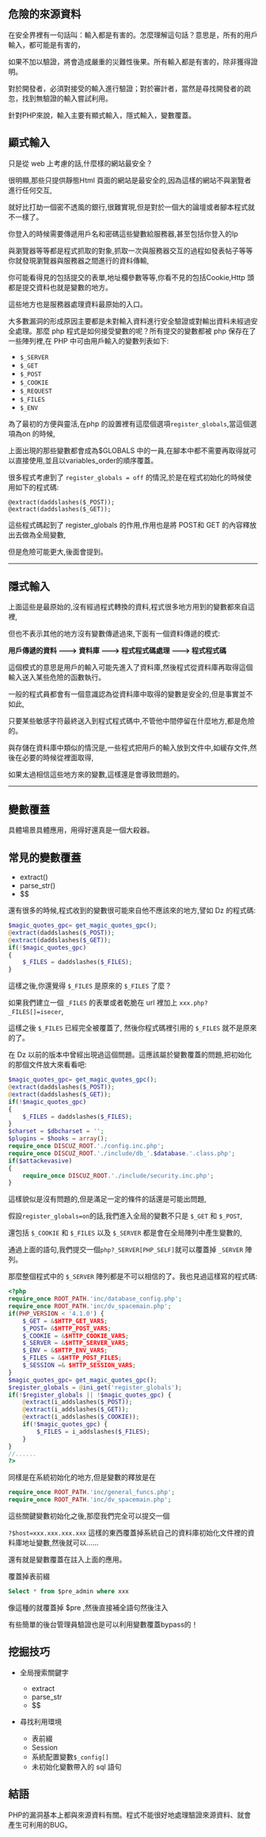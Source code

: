 ## **危險的來源資料**
在安全界裡有一句話叫：輸入都是有害的。怎麼理解這句話？意思是，所有的用戶輸入，都可能是有害的，
<p>
如果不加以驗證，將會造成嚴重的災難性後果。所有輸入都是有害的，除非獲得證明。
<p>
對於開發者，必須對接受的輸入進行驗證；對於審計者，當然是尋找開發者的疏忽，找到無驗證的輸入嘗試利用。
<p>
針對PHP來說，輸入主要有顯式輸入，隱式輸入，變數覆蓋。

## **顯式輸入**
只是從 web 上考慮的話,什麼樣的網站最安全？
<p>
很明顯,那些只提供靜態Html 頁面的網站是最安全的,因為這樣的網站不與瀏覽者進行任何交互,
<p>
就好比打劫一個密不透風的銀行,很難實現,但是對於一個大的論壇或者腳本程式就不一樣了。
<p>
你登入的時候需要傳遞用戶名和密碼這些變數給服務器,甚至包括你登入的Ip 
<p>
與瀏覽器等等都是程式抓取的對象,抓取一次與服務器交互的過程如發表帖子等等你就發現瀏覽器與服務器之間進行的資料傳輸,
<p>
你可能看得見的包括提交的表單,地址欄參數等等,你看不見的包括Cookie,Http 頭都是提交資料也就是變數的地方。
<p>
這些地方也是服務器處理資料最原始的入口。
<p>
大多數漏洞的形成原因主要都是未對輸入資料進行安全驗證或對輸出資料未經過安全處理。那麼 php 程式是如何接受變數的呢？所有提交的變數都被 php 保存在了一些陣列裡,在 PHP 中可由用戶輸入的變數列表如下:

- ```$_SERVER```
- ```$_GET```
- ```$_POST```
- ```$_COOKIE```
- ```$_REQUEST```
- ```$_FILES```
- ```$_ENV```

為了最初的方便與靈活,在php 的設置裡有這麼個選項```register_globals```,當這個選項為on 的時候,
<p>
上面出現的那些變數都會成為$GLOBALS 中的一員,在腳本中都不需要再取得就可以直接使用,並且以variables_order的順序覆蓋。
<p>

很多程式考慮到了 ```register_globals = off``` 的情況,於是在程式初始化的時候使用如下的程式碼:

```
@extract(daddslashes($_POST));
@extract(daddslashes($_GET));
```

這些程式碼起到了 register_globals 的作用,作用也是將 POST和 GET 的內容釋放出去做為全局變數,
<p>
但是危險可能更大,後面會提到。


---

## **隱式輸入**
上面這些是最原始的,沒有經過程式轉換的資料,程式很多地方用到的變數都來自這裡,
<p>
但也不表示其他的地方沒有變數傳遞過來,下面有一個資料傳遞的模式:
<p>
	
**用戶傳遞的資料 ---> 資料庫 ---> 程式程式碼處理 ---> 程式程式碼**
<p>
這個模式的意思是用戶的輸入可能先進入了資料庫,然後程式從資料庫再取得這個輸入送入某些危險的函數執行。
<p>
一般的程式員都會有一個意識認為從資料庫中取得的變數是安全的,但是事實並不如此,
<p>
只要某些敏感字符最終送入到程式程式碼中,不管他中間停留在什麼地方,都是危險的。
<p>
與存儲在資料庫中類似的情況是,一些程式把用戶的輸入放到文件中,如緩存文件,然後在必要的時候從裡面取得,
<p>
如果太過相信這些地方來的變數,這樣還是會導致問題的。

---
## **變數覆蓋**


具體場景具體應用，用得好還真是一個大殺器。

## **常見的變數覆蓋**

- extract()
- parse_str()
- $$

還有很多的時候,程式收到的變數很可能來自他不應該來的地方,譬如 Dz 的程式碼:


```php
$magic_quotes_gpc= get_magic_quotes_gpc();
@extract(daddslashes($_POST));
@extract(daddslashes($_GET));
if(!$magic_quotes_gpc) 
{
    $_FILES = daddslashes($_FILES);
}
```


這樣之後,你還覺得 ```$_FILES``` 是原來的 ```$_FILES``` 了麼？
<p>

如果我們建立一個 ```_FILES``` 的表單或者乾脆在 url 裡加上 ```xxx.php?_FILES[]=isecer```, 
<p>

這樣之後 ```$_FILES``` 已經完全被覆蓋了, 然後你程式碼裡引用的 ```$_FILES``` 就不是原來的了。
<p>
在 Dz 以前的版本中曾經出現過這個問題。這應該屬於變數覆蓋的問題,把初始化的那個文件放大來看看吧:


```php
$magic_quotes_gpc= get_magic_quotes_gpc();
@extract(daddslashes($_POST));
@extract(daddslashes($_GET));
if(!$magic_quotes_gpc) 
{
    $_FILES = daddslashes($_FILES);
}
$charset = $dbcharset = '';
$plugins = $hooks = array();
require_once DISCUZ_ROOT.'./config.inc.php';
require_once DISCUZ_ROOT.'./include/db_'.$database.'.class.php';
if($attackevasive) 
{
    require_once DISCUZ_ROOT.'./include/security.inc.php';
}
```

這樣貌似是沒有問題的,但是滿足一定的條件的話還是可能出問題,
<p>

假設```register_globals=on```的話,我們進入全局的變數不只是 ```$_GET``` 和 ```$_POST```,
<p>

還包括 ```$_COOKIE``` 和 ```$_FILES``` 以及 ```$_SERVER``` 都是會在全局陣列中產生變數的,
<p>

通過上面的語句,我們提交一個```php?_SERVER[PHP_SELF]```就可以覆蓋掉 ```_SERVER``` 陣列。

那麼整個程式中的 ```$_SERVER``` 陣列都是不可以相信的了。我也見過這樣寫的程式碼:



```php
<?php
require_once ROOT_PATH.'inc/database_config.php';
require_once ROOT_PATH.'inc/dv_spacemain.php';
if(PHP_VERSION < '4.1.0') {
    $_GET = &$HTTP_GET_VARS;
    $_POST= &$HTTP_POST_VARS;
    $_COOKIE = &$HTTP_COOKIE_VARS;
    $_SERVER = &$HTTP_SERVER_VARS;
    $_ENV = &$HTTP_ENV_VARS;
    $_FILES = &$HTTP_POST_FILES;
    $_SESSION =& $HTTP_SESSION_VARS;
}
$magic_quotes_gpc= get_magic_quotes_gpc();
$register_globals = @ini_get('register_globals');
if(!$register_globals || !$magic_quotes_gpc) {
    @extract(i_addslashes($_POST));
    @extract(i_addslashes($_GET));
    @extract(i_addslashes($_COOKIE));
    if(!$magic_quotes_gpc) {
        $_FILES = i_addslashes($_FILES);
    }
}
//......
?>
```

同樣是在系統初始化的地方,但是變數的釋放是在

```php
require_once ROOT_PATH.'inc/general_funcs.php';
require_once ROOT_PATH.'inc/dv_spacemain.php';
```

這些關鍵變數初始化之後,那麼我們完全可以提交一個 
<p>

```?$host=xxx.xxx.xxx.xxx``` 這樣的東西覆蓋掉系統自己的資料庫初始化文件裡的資料庫地址變數,然後就可以......
<p>
還有就是變數覆蓋在註入上面的應用。
<p>
覆蓋掉表前綴

```SQL
Select * from $pre_admin where xxx
```

像這種的就覆蓋掉 $pre ,然後直接補全語句然後注入
<p>
有些簡單的後台管理員驗證也是可以利用變數覆蓋bypass的！


## **挖掘技巧**

- 全局搜索關鍵字
	- extract
	- parse_str
	- $$

- 尋找利用環境
	- 表前綴
	- Session
	- 系統配置變數```$_config[]```
	- 未初始化變數帶入的 sql 語句

## **結語**

PHP的漏洞基本上都與來源資料有關。程式不能很好地處理驗證來源資料、就會產生可利用的BUG。